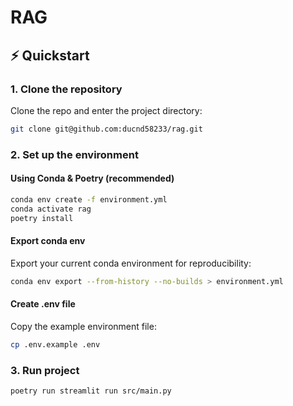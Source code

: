 # RAG

## ⚡ Quickstart

### 1. Clone the repository

Clone the repo and enter the project directory:

```bash
git clone git@github.com:ducnd58233/rag.git
```

### 2. Set up the environment

#### Using Conda & Poetry (recommended)

```bash
conda env create -f environment.yml
conda activate rag
poetry install
```

#### Export conda env

Export your current conda environment for reproducibility:

```bash
conda env export --from-history --no-builds > environment.yml
```

#### Create .env file

Copy the example environment file:

```bash
cp .env.example .env
```

### 3. Run project

```bash
poetry run streamlit run src/main.py
```

